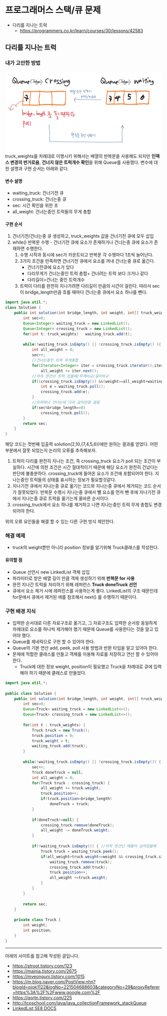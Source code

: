 # 프로그래머스 스택/큐 문제 
- 다리를 지나는 트럭
    - https://programmers.co.kr/learn/courses/30/lessons/42583

## 다리를 지나는 트럭
### 내가 고안한 방법
![img load fail](./imgs/queue1.JPG) <br> 
 truck_weights를 차례대로 이행시키 위해서는 배열의 반복문을 사용해도 되지만 **인덱스 변경의 번거로움**, **건너지 않은 트럭개수 확인**을 위해 Queue를 사용했다. 변수에 대한 설명과 구현 순서는 아래와 같다.
#### 변수 설명 
 - waiting_truck: 건너기전 큐
 - crossing_truck: 건너는중 큐
 - sec: 시간 확인을 위한 초
 - all_weight: 건너는중인 트럭들의 무게 총합
#### 구현 순서
 1. 건너기전/건너는중 큐 생성하고, truck_weights 값을 건너기전 큐에 모두 삽입
 2. while() 반복문 수행 - 건너기전 큐에 요소가 존재하거나 건너는중 큐에 요소가 존재하면 수행한다.
    1. 수행 시작과 동시에 sec가 카운트되고 반복문 각 수행마다 1초씩 늘어난다. 
    2. 3가지 조건을 만족하면 건너기전 큐에서 요소를 꺼내 건너는중 큐로 옮긴다.
        - 건너기전큐에 요소가 있다
        - 다리무게가 건너는중인 트럭 총합+ 건너려는 트럭 보다 크거나 같다
        - 다리길이>건너는 중인 트럭개수 
    3. 트럭이 다리를 완전히 지나가려면 다리길이 만큼의 시간이 걸린다. 따라서 sec이 bridge_length만큼 흐를 때마다 건너는중 큐에서 요소 하나를 뺀다.


```java
import java.util.*;
class Solution {
    public int solution(int bridge_length, int weight, int[] truck_weights) {
        int sec=0;
        Queue<Integer> waiting_truck = new LinkedList();
        Queue<Integer> crossing_truck = new LinkedList();
        for(int t: truck_weights)   waiting_truck.add(t);
        
        while(!waiting_truck.isEmpty() || !crossing_truck.isEmpty() ){
        	int all_weight = 0;
        	sec++;
            //건너는중인 트럭 무게총합
            for(Iterator<Integer> iter = crossing_truck.iterator();iter.hasNext(); )
            	all_weight += iter.next();
            //아직 안건넌 트럭 있을때/무게비교/길이비교
            if((crossing_truck.isEmpty()) &&(weight>=all_weight+waiting_truck.peek()) && (bridge_length>crossing_truck.size()) ){
            	int e = waiting_truck.poll();
                crossing_truck.add(e);
            }
            //트럭하나 건너는데 다리 길이만큼 걸림
            if(sec%bridge_length==0)
                crossing_truck.poll(); 
        }
        return sec;
    }
}
```

해당 코드는 첫번째 입출력 solution(2,10,{7,4,5,6})에만 원하는 결과를 얻었다. 어떤 부분에서 잘못 되었는지 논리의 오류를 추측해보자.
1. 트럭이 다리를 완전히 지나는 조건, 즉 crossing_truck 요소가 poll 되는 조건이 부실하다. 시간에 의한 조건은 시간 절대적이기 때문에 해당 요소가 완전히 건넜다는 판단에 불충분하다. crossing_truck에 들어온 요소가 조건에 포함되어야 한다. 지나는중인 트럭들의 상태를 표시하는 정보가 필요할것같다.
2. 지나기전 큐에서 지나는중 큐로 옮기는 코드와 지나는중 큐에서 제거되는 코드 순서가 잘못되었다. 반복문 수행시 지나는중 큐에서 뺄 요소를 먼저 뺀 후에 지나기전 큐에서 지나는중  큐로 트럭을 옮기는게 올바른 순서이다. 
3. crossing_truck에서 요소 하나를 제거하고 나면 지나는중인 트럭 무게 총합도 변경되어야 한다.

위의 오류 요인들을 해결 할 수 있는 다른 구현 방식 제안한다.

### 해결 예제
- truck의 weight뿐만 아니라 position 정보를 알기위해 Truck클래스를 작성한다.

#### 유의할 점
- Queue 선언시 new LinkedList 객체 삽입
- 파라미터로 받은 배열 길이 만큼 객체 생성하기 위해 **반복문 for 사용**
- 완전 지나간 트럭을 처리하기 위해 레퍼런스 **Truck doneTruck 선언**
- 큐에서 요소 제거 시에 레퍼런스를 사용하는게 좋다. LinkedList의 구조 때문인데 for문에서 큐에서 제거된 애를 참조해서 next() 를 수행하기 때문이다.

### 구현 배경 지식  
- 입력한 순서대로 다른 자료구조로 옮기고, 그 자료구조도 입력한 순서랑 동일하게 차례대로 요소를 하나씩 제거해야 했기 때문에 Queue를 사용한다는 것을 알고 있어야 했다.
- Queue를 제네릭으로 구현 할 수 있어야 한다.
- Queue의 기본 연산 add, peek, poll 사용 방법과 반환 타입을 알고 있어야 한다.
- 문제에 적합한 클래스를 만들고 객체를 이용해 자료를 저장하고 연산 할 수 있어야 한다.
    - Truck에 대한 정보 weight, position이 필요했고 Truck을 차례대로 큐에 입력해야 하기 때문에 클래스로 만들었다.

```java
import java.util.*;
 
public class Solution {
    public int solution(int bridge_length, int weight, int[] truck_weights) {
        int sec=0;
        Queue<Truck> waiting_truck = new LinkedList<>();
        Queue<Truck> crossing_truck = new LinkedList<>();
       
        for(int t : truck_weights) {
        	Truck truck = new Truck();
        	truck.position = 0;
        	truck.weight = t;
        	waiting_truck.add(truck);
        }
        
        while(!waiting_truck.isEmpty() || !crossing_truck.isEmpty()) {
        	sec++;
        	Truck doneTruck = null;
        	int all_weight = 0;
        	for(Truck truck : crossing_truck) {
        		all_weight += truck.weight;
        		truck.position++;
        		if(truck.position>bridge_length) 
        			doneTruck = truck;
        	}
        	
        	if(doneTruck!=null) {
    			crossing_truck.remove(doneTruck);
    			all_weight -= doneTruck.weight;
    		}
        	
        	if(!waiting_truck.isEmpty()) { //아직 안건넌 애들이 남아있을때
        		Truck truck = waiting_truck.peek();
        		if(all_weight+truck.weight<=weight && crossing_truck.size()<bridge_length) {
        			waiting_truck.remove(truck);
        			crossing_truck.add(truck);
        			truck.position++;
                    all_weight +=truck.weight;
        		}
        	}
        }
    
        return sec;
    }
 
    private class Truck {
        int weight;
        int position;
    }
}
```


---
아래의 사이트를 참고해 작성된 글입니다.
- https://stroot.tistory.com/123
- https://mainia.tistory.com/2675
- https://myeonguni.tistory.com/1015
- https://m.blog.naver.com/PostView.nhn?blogId=pjok1122&logNo=221504688603&categoryNo=29&proxyReferer=https%3A%2F%2Fwww.google.com%2F
- https://qortn.tistory.com/225
- http://tcpschool.com/java/java_collectionFramework_stackQueue
- [LinkedList SE8 DOCS](https://docs.oracle.com/javase/8/docs/api/java/util/LinkedList.html)